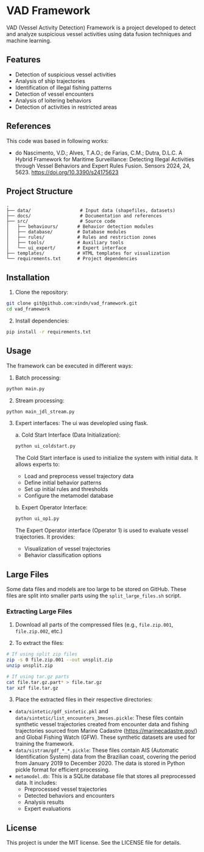 # VAD Framework

VAD (Vessel Activity Detection) Framework is a project developed to detect and analyze suspicious vessel activities using data fusion techniques and machine learning.

## Features

- Detection of suspicious vessel activities
- Analysis of ship trajectories
- Identification of illegal fishing patterns
- Detection of vessel encounters
- Analysis of loitering behaviors
- Detection of activities in restricted areas

## References

This code was based in following works:

- do Nascimento, V.D.; Alves, T.A.O.; de Farias, C.M.; Dutra, D.L.C. A Hybrid Framework for Maritime Surveillance: Detecting Illegal Activities through Vessel Behaviors and Expert Rules Fusion. Sensors 2024, 24, 5623. https://doi.org/10.3390/s24175623



## Project Structure

```
.
├── data/                  # Input data (shapefiles, datasets)
├── docs/                  # Documentation and references
├── src/                   # Source code
│   ├── behaviours/       # Behavior detection modules
│   ├── database/         # Database modules
│   ├── rules/            # Rules and restriction zones
│   ├── tools/            # Auxiliary tools
│   └── ui_expert/        # Expert interface
├── templates/            # HTML templates for visualization
└── requirements.txt      # Project dependencies
```

## Installation

1. Clone the repository:
```bash
git clone git@github.com:vindn/vad_framework.git
cd vad_framework
```

2. Install dependencies:
```bash
pip install -r requirements.txt
```

## Usage

The framework can be executed in different ways:

1. Batch processing:
```bash
python main.py
```

2. Stream processing:
```bash
python main_jdl_stream.py
```

3. Expert interfaces:
   The ui was developled using flask.

   a. Cold Start Interface (Data Initialization):
   ```bash
   python ui_coldstart.py
   ```
   The Cold Start interface is used to initialize the system with initial data. It allows experts to:
   - Load and preprocess vessel trajectory data
   - Define initial behavior patterns
   - Set up initial rules and thresholds
   - Configure the metamodel database

   b. Expert Operator Interface:
   ```bash
   python ui_op1.py
   ```
   The Expert Operator interface (Operator 1) is used to evaluate vessel trajectories. It provides:
   - Visualization of vessel trajectories
   - Behavior classification options




## Large Files

Some data files and models are too large to be stored on GitHub. These files are split into smaller parts using the `split_large_files.sh` script.

### Extracting Large Files

1. Download all parts of the compressed files (e.g., `file.zip.001`, `file.zip.002`, etc.)

2. To extract the files:
```bash
# If using split zip files
zip -s 0 file.zip.001 --out unsplit.zip
unzip unsplit.zip

# If using tar.gz parts
cat file.tar.gz.part* > file.tar.gz
tar xzf file.tar.gz
```

3. Place the extracted files in their respective directories:

- `data/sintetic/gdf_sintetic.pkl` and `data/sintetic/list_encounters_3meses.pickle`: These files contain synthetic vessel trajectories created from encounter data and fishing trajectories sourced from Marine Cadastre (https://marinecadastre.gov/) and Global Fishing Watch (GFW). These synthetic datasets are used for training the framework.
- `data/sistram/gdf_*_*.pickle`: These files contain AIS (Automatic Identification System) data from the Brazilian coast, covering the period from January 2019 to December 2020. The data is stored in Python pickle format for efficient processing.
- `metamodel.db`: This is a SQLite database file that stores all preprocessed data. It includes:
  - Preprocessed vessel trajectories
  - Detected behaviors and encounters
  - Analysis results
  - Expert evaluations


## License

This project is under the MIT license. See the LICENSE file for details.

